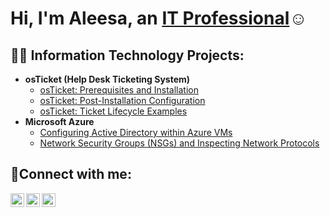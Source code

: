 <h1>Hi, I'm Aleesa, an <a href="https://linkedin.com/in/JaneDoe">IT Professional</a>☺</h1>

<h2>👨‍💻 Information Technology Projects:</h2>

- <b>osTicket (Help Desk Ticketing System)</b>
  - [osTicket: Prerequisites and Installation](https://github.com/friendlyvirgo/osticket-prereqs)
  - [osTicket: Post-Installation Configuration](https://github.com/friendlyvirgo/Post-Installation_Configuration)
  - [osTicket: Ticket Lifecycle Examples](https://github.com/friendlyvirgo/ticket-lifecycle)
- <b>Microsoft Azure</b>
  - [Configuring Active Directory within Azure VMs](https://github.com/friendlyvirgo/configure-ad)
  - [Network Security Groups (NSGs) and Inspecting Network Protocols](https://github.com/friendlyvirgo/azure-network-protocols)

<h2>🤳Connect with me:</h2>

[<img align="left" alt="Josh | Twitter" width="22px" src="https://cdn.jsdelivr.net/npm/simple-icons@v3/icons/twitter.svg" />][twitter]
[<img align="left" alt="Josh | LinkedIn" width="22px" src="https://cdn.jsdelivr.net/npm/simple-icons@v3/icons/linkedin.svg" />][linkedin]
[<img align="left" alt="Josh | Instagram" width="22px" src="https://cdn.jsdelivr.net/npm/simple-icons@v3/icons/instagram.svg" />][instagram]

[twitter]: https://twitter.com/Gurly_Luxury
[instagram]: https://www.instagram.com/friendlyvirgodesigns
[linkedin]: https://linkedin.com/in/aleesa-smith-samuels-86b89671/
